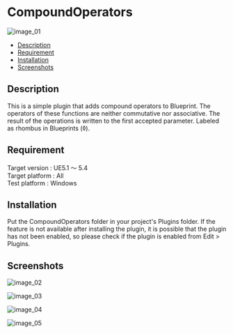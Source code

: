 # CompoundOperators

![image_01](https://github.com/Pepchick/CompoundOperators/assets/70386590/41932c39-a76b-43ea-89a2-b0f71bfcc3c5)

* [Description](#Description)
* [Requirement](#Requirement)
* [Installation](#Installation)
* [Screenshots](#Screenshots)

## Description

This is a simple plugin that adds compound operators to Blueprint.
The operators of these functions are neither commutative nor associative. The result of the operations is written to the first accepted parameter. Labeled as rhombus in Blueprints (◊).

## Requirement

Target version : UE5.1 ～ 5.4   
Target platform : All  
Test platform : Windows  

## Installation

Put the CompoundOperators folder in your project's Plugins folder.
If the feature is not available after installing the plugin, it is possible that the plugin has not been enabled, so please check if the plugin is enabled from Edit > Plugins.

## Screenshots

![image_02](https://github.com/Pepchick/CompoundOperators/assets/70386590/2fcda358-a3f5-4125-9a48-11f3125552f4)

![image_03](https://github.com/Pepchick/CompoundOperators/assets/70386590/b0f2026f-11f7-4100-b3fd-755519cb7531)

![image_04](https://github.com/Pepchick/CompoundOperators/assets/70386590/5f08cdf5-5797-4dd8-bad1-c386d31be21a)

![image_05](https://github.com/Pepchick/CompoundOperators/assets/70386590/4b019667-6def-4e72-a7c3-e2ffa10f002c)
